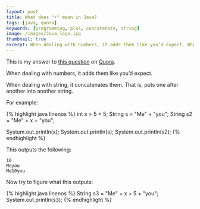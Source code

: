 ```yaml
---
layout: post
title: What does "+" mean in Java?
tags: [java, quora]
keywords: [programming, plus, concatenate, string]
image: /images/Java_logo.jpg
thumbnail: true
excerpt: When dealing with numbers, it adds them like you’d expect. When dealing with string, it concatenates them. That is, puts one after another into another string.
---
```


This is my answer to [this question](https://www.quora.com/What-does-+-mean-in-Java) on [Quora](https://www.quora.com).

When dealing with numbers, it adds them like you’d expect.

When dealing with string, it concatenates them. That is, puts one after another into another string.

For example:

{% highlight java linenos %}
int x = 5 + 5;
String s = "Me" + "you";
String s2 = "Me" + x + "you";
 
System.out.println(x);
System.out.println(s);
System.out.println(s2);
{% endhighlight %}

This outputs the following:

```
10
Meyou
Me10you
```

Now try to figure what this outputs:

{% highlight java linenos %}
String s3 = "Me" + x + 5 + "you";
System.out.println(s3);
{% endhighlight %}
